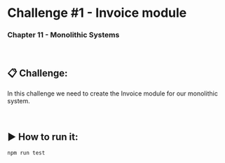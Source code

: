 # Challenge #1 - Invoice module
### Chapter 11 - Monolithic Systems

<br>

## :clipboard: Challenge:
In this challenge we need to create the Invoice module for our monolithic system.

<br>

## :arrow_forward: How to run it:
`npm run test`